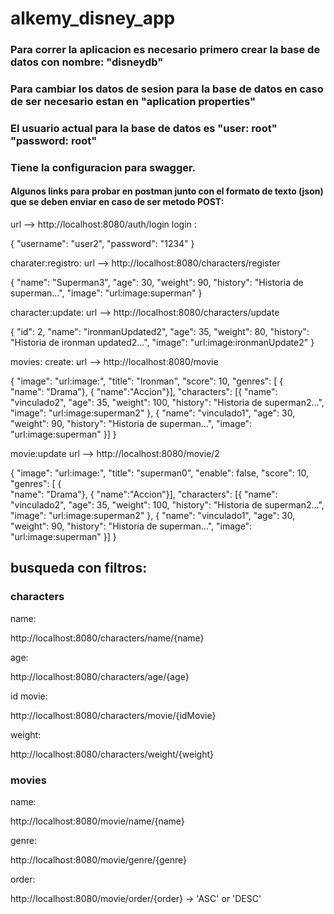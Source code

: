 # alkemy_disney_app
### Para correr la aplicacion es necesario primero crear la base de datos con nombre: "disneydb"
### Para cambiar los datos de sesion para la base de datos en caso de ser necesario estan en "aplication properties"
### El usuario actual para la base de datos es "user: root" "password: root"
### Tiene la configuracion para swagger.

#### Algunos links para probar en postman junto con el formato de texto (json) que se deben enviar en caso de ser metodo POST: 

url --> http://localhost:8080/auth/login
login :

 {
    "username": "user2",
    "password": "1234"
}

charater:registro: 
url --> http://localhost:8080/characters/register

{
    "name": "Superman3",
    "age": 30,
    "weight": 90,
    "history": "Historia de superman...",
    "image": "url:image:superman"
}

character:update:
url --> http://localhost:8080/characters/update

{
    "id": 2,
    "name": "ironmanUpdated2",
    "age": 35,
    "weight": 80,
    "history": "Historia de ironman updated2...",
    "image": "url:image:ironmanUpdate2"
}

movies: create:
url --> http://localhost:8080/movie

{
    "image": "url:image:",
    "title": "Ironman",
    "score": 10,
    "genres": [
        {  
            "name": "Drama"},
        {
            "name":"Accion"}],
    "characters": [{ "name": "vinculado2",
    "age": 35,
    "weight": 100,
    "history": "Historia de superman2...",
    "image": "url:image:superman2"
},
{ "name": "vinculado1",
    "age": 30,
    "weight": 90,
    "history": "Historia de superman...",
    "image": "url:image:superman"
}]
}

movie:update
url --> http://localhost:8080/movie/2

{
    "image": "url:image:",
    "title": "superman0",
    "enable": false,
    "score": 10,
    "genres": [
        {  
            "name": "Drama"},
        {
            "name":"Accion"}],
    "characters": [{ "name": "vinculado2",
    "age": 35,
    "weight": 100,
    "history": "Historia de superman2...",
    "image": "url:image:superman2"
},
{ "name": "vinculado1",
    "age": 30,
    "weight": 90,
    "history": "Historia de superman...",
    "image": "url:image:superman"
}]
}

## busqueda con filtros: 
### characters
name:

http://localhost:8080/characters/name/{name}

age:

http://localhost:8080/characters/age/{age}

id movie:

http://localhost:8080/characters/movie/{idMovie}

weight:

http://localhost:8080/characters/weight/{weight}

### movies

name: 

http://localhost:8080/movie/name/{name}

genre:

http://localhost:8080/movie/genre/{genre}

order:

http://localhost:8080/movie/order/{order} -> 'ASC' or 'DESC' 




